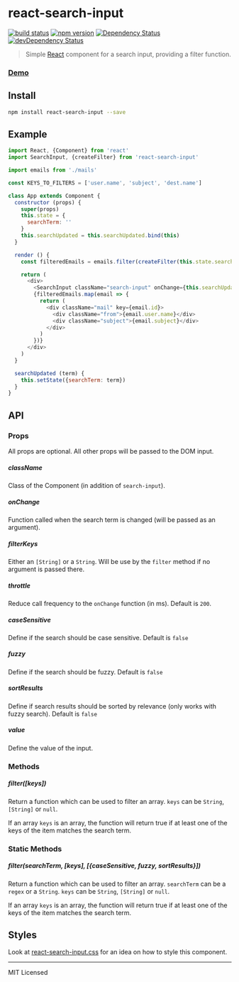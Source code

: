 # react-search-input
[![build status](https://img.shields.io/travis/enkidevs/react-search-input/master.svg?style=flat-square)](https://travis-ci.org/enkidevs/react-search-input)
[![npm version](https://img.shields.io/npm/v/react-search-input.svg?style=flat-square)](https://www.npmjs.com/package/react-search-input)
[![Dependency Status](https://david-dm.org/enkidevs/react-search-input.svg)](https://david-dm.org/enkidevs/react-search-input)
[![devDependency Status](https://david-dm.org/enkidevs/react-search-input/dev-status.svg)](https://david-dm.org/enkidevs/react-search-input#info=devDependencies)

> Simple [React](http://facebook.github.io/react/index.html) component for a search input, providing a filter function.

### [Demo](https://enkidevs.github.io/react-search-input)

## Install

```bash
npm install react-search-input --save
```

## Example

```javascript
import React, {Component} from 'react'
import SearchInput, {createFilter} from 'react-search-input'

import emails from './mails'

const KEYS_TO_FILTERS = ['user.name', 'subject', 'dest.name']

class App extends Component {
  constructor (props) {
    super(props)
    this.state = {
      searchTerm: ''
    }
    this.searchUpdated = this.searchUpdated.bind(this)
  }

  render () {
    const filteredEmails = emails.filter(createFilter(this.state.searchTerm, KEYS_TO_FILTERS))

    return (
      <div>
        <SearchInput className="search-input" onChange={this.searchUpdated} />
        {filteredEmails.map(email => {
          return (
            <div className="mail" key={email.id}>
              <div className="from">{email.user.name}</div>
              <div className="subject">{email.subject}</div>
            </div>
          )
        })}
      </div>
    )
  }

  searchUpdated (term) {
    this.setState({searchTerm: term})
  }
}

```

## API

### Props

All props are optional. All other props will be passed to the DOM input.

##### className

Class of the Component (in addition of `search-input`).

##### onChange

Function called when the search term is changed (will be passed as an argument).

##### filterKeys

Either an `[String]` or a `String`. Will be use by the `filter` method if no argument is passed there.

##### throttle

Reduce call frequency to the `onChange` function (in ms). Default is `200`.

##### caseSensitive

Define if the search should be case sensitive. Default is `false`

##### fuzzy

Define if the search should be fuzzy. Default is `false`

##### sortResults

Define if search results should be sorted by relevance (only works with fuzzy search). Default is `false`

##### value

Define the value of the input.

### Methods

##### filter([keys])

Return a function which can be used to filter an array. `keys` can be `String`, `[String]` or `null`.

If an array `keys` is an array, the function will return true if at least one of the keys of the item matches the search term.

### Static Methods

##### filter(searchTerm, [keys], [{caseSensitive, fuzzy, sortResults}])

Return a function which can be used to filter an array. `searchTerm` can be a `regex` or a `String`. `keys` can be `String`, `[String]` or `null`.

If an array `keys` is an array, the function will return true if at least one of the keys of the item matches the search term.

## Styles

Look at [react-search-input.css](react-search-input.css) for an idea on how to style this component.

---

MIT Licensed
